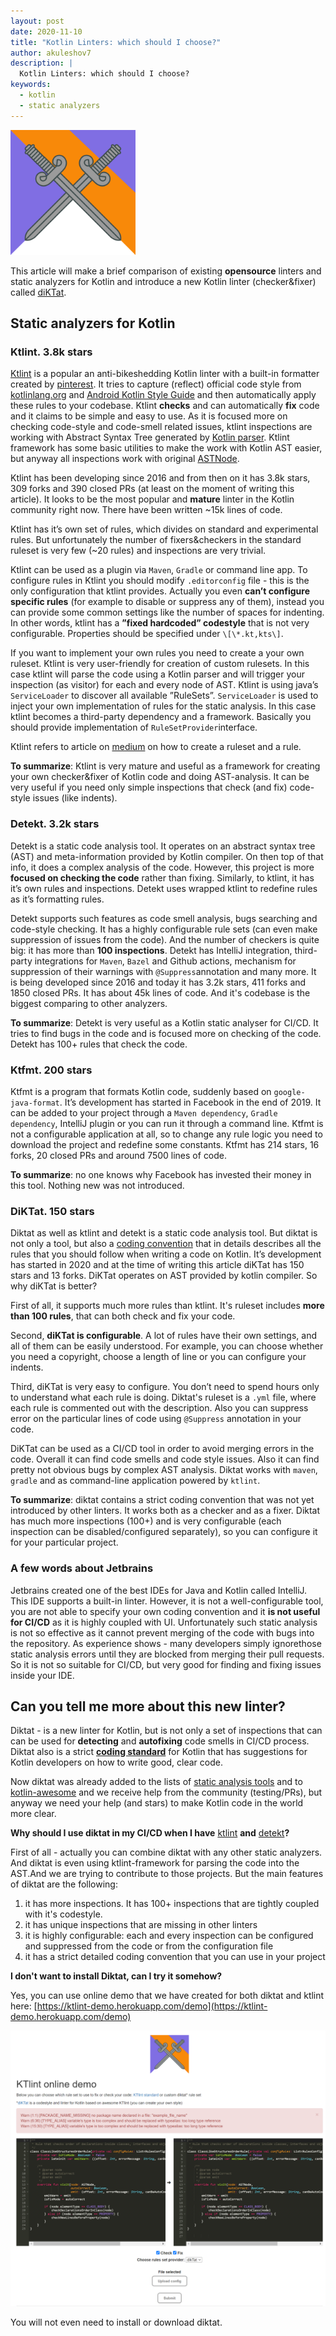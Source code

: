 ```yaml
---
layout: post
date: 2020-11-10
title: "Kotlin Linters: which should I choose?"
author: akuleshov7
description: |
  Kotlin Linters: which should I choose?
keywords:
  - kotlin
  - static analyzers
---
```

<img src="/static/img/logo-1024.png" width="200em">

This article will make a brief comparison of existing **opensource** linters and static analyzers for Kotlin and introduce a new Kotlin linter (checker&fixer) called [diKTat](https://github.com/cqfn/diKTat).

## **Static analyzers for Kotlin**

### Ktlint. 3.8k stars

[Ktlint](https://github.com/pinterest/ktlint) is a popular an anti-bikeshedding Kotlin linter with a built-in formatter created by [pinterest](https://github.com/pinterest).
It tries to capture (reflect) official code style from [kotlinlang.org](https://kotlinlang.org/docs/reference/coding-conventions.html) and [Android Kotlin Style Guide](https://developer.android.com/kotlin/style-guide) and then automatically apply these rules to your codebase.
Ktlint **checks** and can automatically **fix** code and it claims to be simple and easy to use. As it is focused more on checking code-style and code-smell related issues, ktlint inspections are working with Abstract Syntax Tree generated by [Kotlin parser](https://github.com/JetBrains/kotlin/tree/master/compiler).
Ktlint framework has some basic utilities to make the work with Kotlin AST easier, but anyway all inspections work with original [ASTNode](https://github.com/JetBrains/intellij-community/blob/master/platform/core-api/src/com/intellij/lang/ASTNode.java).  

Ktlint has been developing since 2016 and from then on it has 3.8k stars, 309 forks and 390 closed PRs (at least on the moment of writing this article). It looks to be the most popular and **mature** linter in the Kotlin community right now.
There have been written ~15k lines of code.

Ktlint has it’s own set of rules, which divides on standard and experimental rules. But unfortunately the number of fixers&checkers in the standard ruleset is very few (~20 rules) and inspections are very trivial. 

Ktlint can be used as a plugin via `Maven`, `Gradle` or command line app. To configure rules in Ktlint you should modify `.editorconfig` file - this is the only configuration that ktlint provides.
Actually you even **can’t configure specific rules** (for example to disable or suppress any of them), instead you can provide some common settings like the number of spaces for indenting.
In other words, ktlint has a **”fixed hardcoded” codestyle** that is not very configurable. Properties should be specified under `\[\*.kt,kts\]`.

If you want to implement your own rules you need to create a your own ruleset. Ktlint is very user-friendly for creation of custom rulesets.
In this case ktlint will parse the code using a Kotlin parser and will trigger your inspection (as visitor) for each and every node of AST.
Ktlint is using java’s `ServiceLoader` to discover all available ”RuleSets”. `ServiceLoader` is used to inject your own implementation of rules for the static analysis.
In this case ktlint becomes a third-party dependency and a framework.
Basically you should provide implementation of `RuleSetProvider`interface.

Ktlint refers to article on [medium](https://medium.com/@vanniktech/writing-your-first-ktlint-rule-5a1707f4ca5b) on how to create a ruleset and a rule.

**To summarize**: Ktlint is very mature and useful as a framework for creating your own checker&fixer of Kotlin code and doing AST-analysis.
It can be very useful if you need only simple inspections that check (and fix) code-style issues (like indents). 

### Detekt. 3.2k stars

Detekt is a static code analysis tool. It operates on an abstract syntax tree (AST) and meta-information provided by Kotlin compiler.
On then top of that info, it does a complex analysis of the code.
However, this project is more **focused on checking the code** rather than fixing.
Similarly, to ktlint, it has it’s own rules and inspections. 
Detekt uses wrapped ktlint to redefine rules as it’s formatting rules.

Detekt supports such features as code smell analysis, bugs searching and code-style checking. 
It has a highly configurable rule sets (can even make suppression of issues from the code). And the number of checkers is quite big: it has more than **100 inspections**.
Detekt has IntelliJ integration, third-party integrations for `Maven`, `Bazel` and Github actions, mechanism for suppression of their warnings with `@Suppress`annotation and many more. 
It is being developed since 2016 and today it has 3.2k stars, 411 forks and 1850 closed PRs. It has about 45k lines of code. And it's codebase is the biggest comparing to other analyzers.

**To summarize**: Detekt is very useful as a Kotlin static analyser for CI/CD.
It tries to find bugs in the code and is focused more on checking of the code.
Detekt has 100+ rules that check the code.

### Ktfmt. 200 stars

Ktfmt is a program that formats Kotlin code, suddenly based on `google-java-format`.
It’s development has started in Facebook in the end of 2019.
It can be added to your project through a `Maven dependency`, `Gradle dependency`, IntelliJ plugin or you can run it through a command line.
Ktfmt is not a configurable application at all, so to change any rule logic you need to download the project and redefine some constants. 
Ktfmt has 214 stars, 16 forks, 20 closed PRs and around 7500 lines of code.

**To summarize**: no one knows why Facebook has invested their money in this tool. Nothing new was not introduced.

### DiKTat. 150 stars 

Diktat as well as ktlint and detekt is a static code analysis tool.
But diktat is not only a tool, but also a [coding convention](https://github.com/cqfn/diKTat/blob/master/info/guide/diktat-coding-convention.md) that in details describes all the rules that you should follow when writing a code on Kotlin.
It’s development has started in 2020 and at the time of writing this article diKTat has 150 stars and 13 forks. DiKTat operates on AST provided by kotlin compiler.
So why diKTat is better?
 
First of all, it supports much more rules than ktlint. 
It's ruleset includes **more than 100 rules**, that can both check and fix your code.

Second, **diKTat is configurable**. A lot of rules have their own settings, and all of them can be easily understood.
For example, you can choose whether you need a copyright, choose a length of line or you can configure your indents.
 
Third, diKTat is very easy to configure. You don’t need to spend hours only to understand what each rule is doing.
Diktat's ruleset is a `.yml` file, where each rule is commented out with the description.
Also you can suppress error on the particular lines of code using `@Suppress` annotation in your code.
 
DiKTat can be used as a CI/CD tool in order to avoid merging errors in the code. Overall it can find code smells and code style issues.
Also it can find pretty not obvious bugs by complex AST analysis. Diktat works with `maven`, `gradle` and as command-line application powered by `ktlint`.

**To summarize**: diktat contains a strict coding convention that was not yet introduced by other linters. It works both as a checker and as a fixer.
Diktat has much more inspections (100+) and is very configurable (each inspection can be disabled/configured separately), so you can configure it for your particular project.

### A few words about Jetbrains

Jetbrains created one of the best IDEs for Java and Kotlin called IntelliJ. This IDE supports a built-in linter. However, it is not a well-configurable tool, you are not able to specify your own coding convention and it **is not useful for CI/CD** as it is highly coupled with UI. Unfortunately such static analysis is not so effective as it cannot prevent merging of the code with bugs into the repository. As experience shows - many developers simply ignorethose static analysis errors until they are blocked from merging their pull requests. So it is not so suitable for CI/CD, but very good for finding and fixing issues inside your IDE.

## Can you tell me more about this new linter?

Diktat - is a new linter for Kotlin, but is not only a set of inspections that can can be used for **detecting** and **autofixing** code smells in CI/CD process. Diktat also is a strict [**coding standard**](https://github.com/cqfn/diKTat/blob/master/info/guide/diktat-coding-convention.md) for Kotlin that has suggestions for Kotlin developers on how to write good, clear code.

Now diktat was already added to the lists of [static analysis tools](https://github.com/analysis-tools-dev/static-analysis) and to [kotlin-awesome](https://github.com/KotlinBy/awesome-kotlin) and we receive help from the community (testing/PRs), but anyway we need your help (and stars) to make Kotlin code in the world more clear.

**Why should I use diktat in my CI/CD when I have** [ktlint](https://github.com/pinterest/ktlint) **and** [detekt](https://github.com/detekt/detekt)**?**

First of all - actually you can combine diktat with any other static analyzers. And diktat is even using ktlint-framework for parsing the code into the AST.And we are trying to contribute to those projects. But the main features of diktat are the following:

1. it has more inspections. It has 100+ inspections that are tightly coupled with it's codestyle.
2. it has unique inspections that are missing in other linters
3. it is highly configurable: each and every inspection can be configured and suppressed from the code or from the configuration file
4. it has a strict detailed coding convention that you can use in your project

**I don't want to install Diktat, can I try it somehow?**

Yes, you can use online demo that we have created for both diktat and ktlint here: [https://ktlint-demo.herokuapp.com/demo](https://ktlint-demo.herokuapp.com/demo)

<img src="/static/img/demo.png">

You will not even need to install or download diktat.
